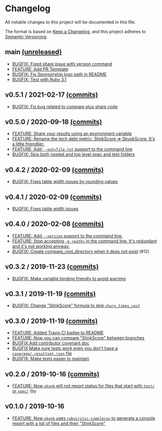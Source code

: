 # Changelog

All notable changes to this project will be documented in this file.

The format is based on [Keep a Changelog](https://keepachangelog.com/en/1.0.0/),
and this project adheres to [Semantic Versioning](https://semver.org/spec/v2.0.0.html).

## main [(unreleased)](https://github.com/fastruby/skunk/compare/v0.5.1...HEAD)

* [BUGFIX: Fixed share issue with version command](https://github.com/fastruby/skunk/pull/83)
* [FEATURE: Add PR Template](https://github.com/fastruby/skunk/pull/72)
* [BUGFIX: Fix Sponsorship logo path in README](https://github.com/fastruby/skunk/pull/73)
* [BUGFIX: Test with Ruby 3.1](https://github.com/fastruby/skunk/pull/85)

## v0.5.1 / 2021-02-17 [(commits)](https://github.com/fastruby/skunk/compare/v0.5.0...v0.5.1)

* [BUGFIX: Fix bug related to compare plus share code](https://github.com/fastruby/skunk/pull/69)

## v0.5.0 / 2020-09-18 [(commits)](https://github.com/fastruby/skunk/compare/v0.4.2...v0.5.0)

* [FEATURE: Share your results using an environment variable](https://github.com/fastruby/skunk/pull/56)
* [FEATURE: Rename the tech debt metric: StinkScore => SkunkScore. It's a little friendlier.](https://github.com/fastruby/skunk/pull/36)
* [FEATURE: Add `--out=file.txt` support to the command line](https://github.com/fastruby/skunk/pull/47)
* [BUGFIX: Skip both nested and top level spec and test folders](https://github.com/fastruby/skunk/pull/65)

## v0.4.2 / 2020-02-09 [(commits)](https://github.com/fastruby/skunk/compare/v0.4.1...v0.4.2)

* [BUGFIX: Fixes table width issues by rounding values](https://github.com/fastruby/skunk/commit/80e2e4743bcb79619f9bb5aed9808bac1ca78231)

## v0.4.1 / 2020-02-09 [(commits)](https://github.com/fastruby/skunk/compare/v0.4.0...v0.4.1)

* [BUGFIX: Fixes table width issues](https://github.com/fastruby/skunk/commit/372bc506f408e3647ce48b7bc149234c9da71168)

## v0.4.0 / 2020-02-08 [(commits)](https://github.com/fastruby/skunk/compare/v0.3.2...v0.4.0)

* [FEATURE: Add `--version` support to the command line.](https://github.com/fastruby/skunk/pull/18)
* [FEATURE: Stop accepting `-p <path>` in the command line. It's redundant and it's not working anyway.](https://github.com/fastruby/skunk/commit/40976c65a1176b47d3b67f75cd7b4ec92d7c4c88)
* [BUGFIX: Create compare_root_directory when it does not exist](https://github.com/fastruby/skunk/pull/23) (#12)

## v0.3.2 / 2019-11-23 [(commits)](https://github.com/fastruby/skunk/compare/v0.3.1...v0.3.2)

* [BUGFIX: Make variable binding friendly to avoid warning](https://github.com/fastruby/skunk/pull/20)

## v0.3.1 / 2019-11-19 [(commits)](https://github.com/fastruby/skunk/compare/v0.3.0...v0.3.1)

* [BUGFIX: Change "StinkScore" formula to skip `churn_times_cost`](https://github.com/fastruby/skunk/pull/14)

## v0.3.0 / 2019-11-19 [(commits)](https://github.com/fastruby/skunk/compare/v0.2.0...v0.3.0)

* [FEATURE: Added Travis CI badge to README](https://github.com/fastruby/skunk/pull/3)
* [FEATURE: Now you can compare "StinkScore" between branches](https://github.com/fastruby/skunk/pull/11)
* [BUGFIX Add contributor covenant doc](https://github.com/fastruby/skunk/commit/c765a6406f0d53043e8d1c51309d6372196e9f94)
* [BUGFIX Make sure tests work even you don't have a `coverage/.resultset.json` file](https://github.com/fastruby/skunk/pull/7)
* [BUGFIX: Make tests easier to maintain](https://github.com/fastruby/skunk/pull/10)

## v0.2.0 / 2019-10-16 [(commits)](https://github.com/fastruby/skunk/compare/v0.1.0...v0.2.0)

* [FEATURE: Now `skunk` will not report status for files that start with `test/` or `spec/`](https://github.com/fastruby/skunk/commit/6f1a3c60967abb114576e71084d80e12b0f0235f) (by 

## v0.1.0 / 2019-10-16

* [FEATURE: Now `skunk` uses `rubycritic-simplecov` to generate a console report with a list of files and their "StinkScore"](https://github.com/fastruby/skunk/commit/2ccc5b885b5e12135d963e779566d27d6eefa140)
